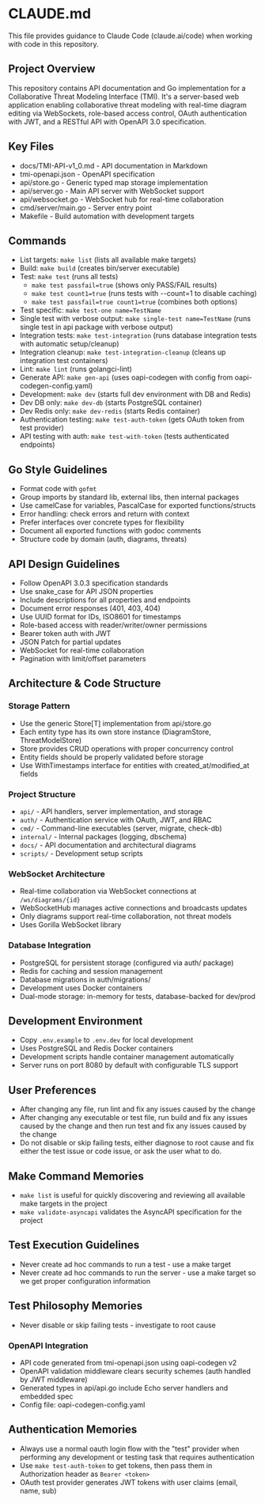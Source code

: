 # CLAUDE.md

This file provides guidance to Claude Code (claude.ai/code) when working with code in this repository.

## Project Overview

This repository contains API documentation and Go implementation for a Collaborative Threat Modeling Interface (TMI). It's a server-based web application enabling collaborative threat modeling with real-time diagram editing via WebSockets, role-based access control, OAuth authentication with JWT, and a RESTful API with OpenAPI 3.0 specification.

## Key Files

- docs/TMI-API-v1_0.md - API documentation in Markdown
- tmi-openapi.json - OpenAPI specification
- api/store.go - Generic typed map storage implementation
- api/server.go - Main API server with WebSocket support
- api/websocket.go - WebSocket hub for real-time collaboration
- cmd/server/main.go - Server entry point
- Makefile - Build automation with development targets

## Commands

- List targets: `make list` (lists all available make targets)
- Build: `make build` (creates bin/server executable)
- Test: `make test` (runs all tests)
  - `make test passfail=true` (shows only PASS/FAIL results)
  - `make test count1=true` (runs tests with --count=1 to disable caching)
  - `make test passfail=true count1=true` (combines both options)
- Test specific: `make test-one name=TestName`
- Single test with verbose output: `make single-test name=TestName` (runs single test in api package with verbose output)
- Integration tests: `make test-integration` (runs database integration tests with automatic setup/cleanup)
- Integration cleanup: `make test-integration-cleanup` (cleans up integration test containers)
- Lint: `make lint` (runs golangci-lint)
- Generate API: `make gen-api` (uses oapi-codegen with config from oapi-codegen-config.yaml)
- Development: `make dev` (starts full dev environment with DB and Redis)
- Dev DB only: `make dev-db` (starts PostgreSQL container)
- Dev Redis only: `make dev-redis` (starts Redis container)
- Authentication testing: `make test-auth-token` (gets OAuth token from test provider)
- API testing with auth: `make test-with-token` (tests authenticated endpoints)

## Go Style Guidelines

- Format code with `gofmt`
- Group imports by standard lib, external libs, then internal packages
- Use camelCase for variables, PascalCase for exported functions/structs
- Error handling: check errors and return with context
- Prefer interfaces over concrete types for flexibility
- Document all exported functions with godoc comments
- Structure code by domain (auth, diagrams, threats)

## API Design Guidelines

- Follow OpenAPI 3.0.3 specification standards
- Use snake_case for API JSON properties
- Include descriptions for all properties and endpoints
- Document error responses (401, 403, 404)
- Use UUID format for IDs, ISO8601 for timestamps
- Role-based access with reader/writer/owner permissions
- Bearer token auth with JWT
- JSON Patch for partial updates
- WebSocket for real-time collaboration
- Pagination with limit/offset parameters

## Architecture & Code Structure

### Storage Pattern

- Use the generic Store[T] implementation from api/store.go
- Each entity type has its own store instance (DiagramStore, ThreatModelStore)
- Store provides CRUD operations with proper concurrency control
- Entity fields should be properly validated before storage
- Use WithTimestamps interface for entities with created_at/modified_at fields

### Project Structure

- `api/` - API handlers, server implementation, and storage
- `auth/` - Authentication service with OAuth, JWT, and RBAC
- `cmd/` - Command-line executables (server, migrate, check-db)
- `internal/` - Internal packages (logging, dbschema)
- `docs/` - API documentation and architectural diagrams
- `scripts/` - Development setup scripts

### WebSocket Architecture

- Real-time collaboration via WebSocket connections at `/ws/diagrams/{id}`
- WebSocketHub manages active connections and broadcasts updates
- Only diagrams support real-time collaboration, not threat models
- Uses Gorilla WebSocket library

### Database Integration

- PostgreSQL for persistent storage (configured via auth/ package)
- Redis for caching and session management
- Database migrations in auth/migrations/
- Development uses Docker containers
- Dual-mode storage: in-memory for tests, database-backed for dev/prod

## Development Environment

- Copy `.env.example` to `.env.dev` for local development
- Uses PostgreSQL and Redis Docker containers
- Development scripts handle container management automatically
- Server runs on port 8080 by default with configurable TLS support

## User Preferences

- After changing any file, run lint and fix any issues caused by the change
- After changing any executable or test file, run build and fix any issues caused by the change and then run test and fix any issues caused by the change
- Do not disable or skip failing tests, either diagnose to root cause and fix either the test issue or code issue, or ask the user what to do.

## Make Command Memories

- `make list` is useful for quickly discovering and reviewing all available make targets in the project
- `make validate-asyncapi` validates the AsyncAPI specification for the project

## Test Execution Guidelines

- Never create ad hoc commands to run a test - use a make target
- Never create ad hoc commands to run the server - use a make target so we get proper configuration information

## Test Philosophy Memories

- Never disable or skip failing tests - investigate to root cause

### OpenAPI Integration

- API code generated from tmi-openapi.json using oapi-codegen v2
- OpenAPI validation middleware clears security schemes (auth handled by JWT middleware)
- Generated types in api/api.go include Echo server handlers and embedded spec
- Config file: oapi-codegen-config.yaml

## Authentication Memories

- Always use a normal oauth login flow with the "test" provider when performing any development or testing task that requires authentication
- Use `make test-auth-token` to get tokens, then pass them in Authorization header as `Bearer <token>`
- OAuth test provider generates JWT tokens with user claims (email, name, sub)
